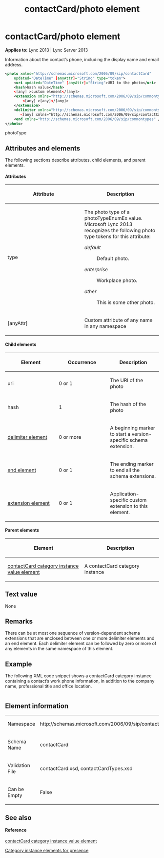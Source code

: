 ﻿---
title: contactCard/photo element
TOCTitle: contactCard/photo element
ms:assetid: 9b61765d-7e0f-49f1-83ed-e5bfaec1867a
ms:mtpsurl: https://msdn.microsoft.com/library/Dn454714(v=office.15)
ms:contentKeyID: 57093401
ms.date: 07/24/2014
mtps_version: v=office.15
dev_langs:
- xml
---

# contactCard/photo element


**Applies to:** Lync 2013 | Lync Server 2013

Information about the contact’s phone, including the display name and email address.

```xml
<photo xmlns="http://schemas.microsoft.com/2006/09/sip/contactCard"
    updated="DateTime" [anyAttr]="String" type="token">
    <uri updated="DateTime" [anyAttr]="String">URI to the photo</uri>
    <hash>hash value</hash>
    <[any] >custom element</[any]>
    <extension xmlns="http://schemas.microsoft.com/2006/09/sip/commontypes">
        <[any] >[any]</[any]>
    </extension>
    <delimiter xmlns="http://schemas.microsoft.com/2006/09/sip/commontypes" />
       <[any] xmlns="http://schemas.microsoft.com/2006/09/sip/contactCard" />
    <end xmlns="http://schemas.microsoft.com/2006/09/sip/commontypes" />
</photo>
```

photoType

## Attributes and elements

The following sections describe attributes, child elements, and parent elements.

#### Attributes

<table>
<colgroup>
<col style="width: 50%" />
<col style="width: 50%" />
</colgroup>
<thead>
<tr class="header">
<th><p>Attribute</p></th>
<th><p>Description</p></th>
</tr>
</thead>
<tbody>
<tr class="odd">
<td><p>type</p></td>
<td><p>The photo type of a photoTypeEnumEx value. Microsoft Lync 2013 recognizes the following photo type tokens for this attribute:</p>
<dl>
<dt><em>default</em></dt>
<dd><p>Default photo.</p>
</dd>
<dt><em>enterprise</em></dt>
<dd><p>Workplace photo.</p>
</dd>
<dt><em>other</em></dt>
<dd><p>This is some other photo.</p>
</dd>
</dl></td>
</tr>
<tr class="even">
<td><p>[anyAttr]</p></td>
<td><p>Custom attribute of any name in any namespace</p></td>
</tr>
</tbody>
</table>


#### Child elements

<table>
<colgroup>
<col style="width: 33%" />
<col style="width: 33%" />
<col style="width: 33%" />
</colgroup>
<thead>
<tr class="header">
<th><p>Element</p></th>
<th><p>Occurrence</p></th>
<th><p>Description</p></th>
</tr>
</thead>
<tbody>
<tr class="odd">
<td><p>uri</p></td>
<td><p>0 or 1</p></td>
<td><p>The URI of the photo</p></td>
</tr>
<tr class="even">
<td><p>hash</p></td>
<td><p>1</p></td>
<td><p>The hash of the photo</p></td>
</tr>
<tr class="odd">
<td><p><a href="delimiter-element.md">delimiter element</a></p></td>
<td><p>0 or more</p></td>
<td><p>A beginning marker to start a version-specific schema extension.</p></td>
</tr>
<tr class="even">
<td><p><a href="end-element.md">end element</a></p></td>
<td><p>0 or 1</p></td>
<td><p>The ending marker to end all the schema extensions.</p></td>
</tr>
<tr class="odd">
<td><p><a href="extension-element.md">extension element</a></p></td>
<td><p>0 or 1</p></td>
<td><p>Application-specific custom extension to this element.</p></td>
</tr>
</tbody>
</table>


#### Parent elements

<table>
<colgroup>
<col style="width: 50%" />
<col style="width: 50%" />
</colgroup>
<thead>
<tr class="header">
<th><p>Element</p></th>
<th><p>Description</p></th>
</tr>
</thead>
<tbody>
<tr class="odd">
<td><p><a href="contactcard-category-instance-value-element.md">contactCard category instance value element</a></p></td>
<td><p>A contactCard category instance</p></td>
</tr>
</tbody>
</table>


## Text value

None

## Remarks

There can be at most one sequence of version-dependent schema extensions that are enclosed between one or more delimiter elements and an end element. Each delimiter element can be followed by zero or more of any elements in the same namespace of this element.

## Example

The following XML code snippet shows a contactCard category instance containing a contact’s work phone information, in addition to the company name, professional title and office location.

```xml
```

## Element information

<table>
<colgroup>
<col style="width: 50%" />
<col style="width: 50%" />
</colgroup>
<tbody>
<tr class="odd">
<td><p>Namespace</p></td>
<td><p>http://schemas.microsoft.com/2006/09/sip/contactcard</p></td>
</tr>
<tr class="even">
<td><p>Schema Name</p></td>
<td><p>contactCard</p></td>
</tr>
<tr class="odd">
<td><p>Validation File</p></td>
<td><p>contactCard.xsd, contactCardTypes.xsd</p></td>
</tr>
<tr class="even">
<td><p>Can be Empty</p></td>
<td><p>False</p></td>
</tr>
</tbody>
</table>


## See also

#### Reference

[contactCard category instance value element](contactcard-category-instance-value-element.md)

[Category instance elements for presence](category-instance-elements-for-presence.md)

